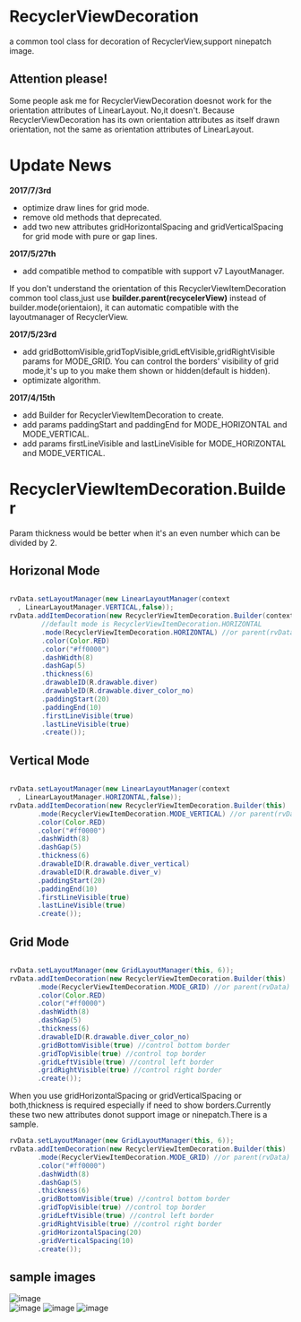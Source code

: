 # RecyclerViewDecoration
a common tool class for decoration of RecyclerView,support ninepatch image.

## Attention please!
Some people ask me for RecyclerViewDecoration doesnot work for the orientation attributes of LinearLayout. No,it doesn't. Because RecyclerViewDecoration has its own orientation attributes as itself drawn orientation, not the same as orientation attributes of LinearLayout.

# Update News

<b>2017/7/3rd</b>

* optimize draw lines for grid mode.
* remove old methods that deprecated.
* add two new attributes gridHorizontalSpacing and gridVerticalSpacing for grid mode with pure or gap lines.

<b>2017/5/27th</b>

* add compatible method to compatible with support v7 LayoutManager.  

If you don't understand the orientation of this RecyclerViewItemDecoration common tool class,just use <b>builder.parent(recycelerView)</b> instead of builder.mode(orientaion), it can automatic compatible with the layoutmanager of RecyclerView.

<b>2017/5/23rd</b>

* add gridBottomVisible,gridTopVisible,gridLeftVisible,gridRightVisible params for MODE_GRID. You can control the borders' visibility of grid mode,it's up to you make them shown or hidden(default is hidden).
* optimizate algorithm.

<b>2017/4/15th</b>

* add Builder for RecyclerViewItemDecoration to create.
* add params paddingStart and paddingEnd for MODE_HORIZONTAL and MODE_VERTICAL.
* add params firstLineVisible and lastLineVisible for MODE_HORIZONTAL and MODE_VERTICAL.

# RecyclerViewItemDecoration.Builder
Param thickness would be better when it's an even number which can be divided by 2.
## Horizonal Mode
``` java

rvData.setLayoutManager(new LinearLayoutManager(context
  , LinearLayoutManager.VERTICAL,false));
rvData.addItemDecoration(new RecyclerViewItemDecoration.Builder(context)
        //default mode is RecyclerViewItemDecoration.HORIZONTAL
        .mode(RecyclerViewItemDecoration.HORIZONTAL) //or parent(rvData)
        .color(Color.RED)
        .color("#ff0000")
        .dashWidth(8)
        .dashGap(5)
        .thickness(6)
        .drawableID(R.drawable.diver)
        .drawableID(R.drawable.diver_color_no)
        .paddingStart(20)
        .paddingEnd(10)
        .firstLineVisible(true)
        .lastLineVisible(true)
        .create());

```
## Vertical Mode
``` java

rvData.setLayoutManager(new LinearLayoutManager(context
  , LinearLayoutManager.HORIZONTAL,false));
rvData.addItemDecoration(new RecyclerViewItemDecoration.Builder(this)
       .mode(RecyclerViewItemDecoration.MODE_VERTICAL) //or parent(rvData)
       .color(Color.RED)
       .color("#ff0000")
       .dashWidth(8)
       .dashGap(5)
       .thickness(6)
       .drawableID(R.drawable.diver_vertical)
       .drawableID(R.drawable.diver_v)
       .paddingStart(20)
       .paddingEnd(10)
       .firstLineVisible(true)
       .lastLineVisible(true)
       .create());
```

## Grid Mode
``` java

rvData.setLayoutManager(new GridLayoutManager(this, 6));
rvData.addItemDecoration(new RecyclerViewItemDecoration.Builder(this)
       .mode(RecyclerViewItemDecoration.MODE_GRID) //or parent(rvData)
       .color(Color.RED)
       .color("#ff0000")
       .dashWidth(8)
       .dashGap(5)
       .thickness(6)
       .drawableID(R.drawable.diver_color_no)
       .gridBottomVisible(true) //control bottom border
       .gridTopVisible(true) //control top border
       .gridLeftVisible(true) //control left border
       .gridRightVisible(true) //control right border
       .create());

```
When you use gridHorizontalSpacing or gridVerticalSpacing or both,thickness is required especially if need to show borders.Currently these two new attributes donot support image or ninepatch.There is a sample.
```java
rvData.setLayoutManager(new GridLayoutManager(this, 6));
rvData.addItemDecoration(new RecyclerViewItemDecoration.Builder(this)
       .mode(RecyclerViewItemDecoration.MODE_GRID) //or parent(rvData)
       .color("#ff0000")
       .dashWidth(8)
       .dashGap(5)
       .thickness(6)
       .gridBottomVisible(true) //control bottom border
       .gridTopVisible(true) //control top border
       .gridLeftVisible(true) //control left border
       .gridRightVisible(true) //control right border
       .gridHorizontalSpacing(20)
       .gridVerticalSpacing(10)
       .create());

```

## sample images
![image](https://github.com/arjinmc/RecyclerViewDecoration/blob/master/images/device-2015-12-02-111504.png)  
![image](https://github.com/arjinmc/RecyclerViewDecoration/blob/master/images/device-2015-11-30-155050.png)
![image](https://github.com/arjinmc/RecyclerViewDecoration/blob/master/images/device-2015-11-30-154937.png)
![image](https://github.com/arjinmc/RecyclerViewDecoration/blob/master/images/device-2015-11-30-155157.png)

